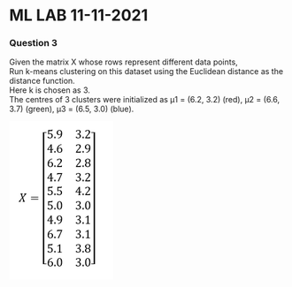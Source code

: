 # ML LAB 11-11-2021

### Question 3
Given the matrix X whose rows represent different data points,<br>
Run k-means clustering on this dataset using the Euclidean distance as the distance function.<br>
Here k is chosen as 3.<br>
The centres of 3 clusters were initialized as μ1 = (6.2, 3.2) (red), μ2 = (6.6, 3.7) (green), μ3 = (6.5, 3.0) (blue).<br>

![Screenshot](Matrix.png)
